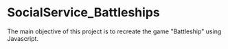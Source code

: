 # SocialService_Battleships
The main objective of this project is to recreate the game "Battleship" using Javascript.
